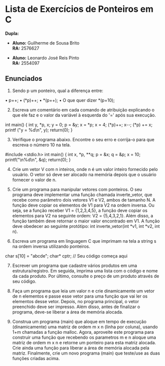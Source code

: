 # Lista de Exercícios de Ponteiros em C
**Dupla:**
- **Aluno:** Guilherme de Sousa Brito  
  **RA:** 2576627

- **Aluno:** Leonardo José Reis Pinto  
  **RA:** 2554097

## Enunciados

1) Sendo p um ponteiro, qual a diferença entre:


• p++;
• (*p)++;
• *(p++);
• O que quer dizer *(p+10);


2) Escreva um comentário em cada comando de atribuição explicando o que
ele faz e o valor da variável à esquerda do '=' após sua execução.


int main()
{
int y, *p, x;
y = 0;
p = &y;
x = *p;
x = 4;
(*p)++;
x--;
(*p) += x;
printf ("y = %d\n", y);
return(0);
}


3) Verifique o programa abaixo. Encontre o seu erro e corrija-o para que
escreva o número 10 na tela.


#include <stdio.h>
int main() {
 int x, *p, **q;
 p = &x;
 q = &p;
 x = 10;
 printf("\n%d\n", &q);
 return(0);
}


4) Crie um vetor V com n inteiros, onde n é um valor inteiro fornecido pelo
usuário. O vetor só deve ser alocado na memória depois que o usuário
fornecer o valor de n.

5) Crie um programa para manipular vetores com ponteiros. O seu programa
deve implementar uma função chamada inverte_vetor, que recebe como
parâmetro dois vetores V1 e V2, ambos de tamanho N. A função deve copiar
os elementos de V1 para V2 na ordem inversa. Ou seja, se a função receber
V1 = {1,2,3,4,5}, a função deve copiar os elementos para V2 na seguinte
ordem: V2 = {5,4,3,2,1}. Além disso, a função também deve retornar o maior
valor encontrado em V1. A função deve obedecer ao seguinte protótipo: int
inverte_vetor(int *v1, int *v2, int n).

6) Escreva um programa em linguagem C que imprimam na tela a string s na
ordem inversa utilizando ponteiros.


char s[10] = "abcde";
char* cptr;
// Seu código começa aqui



7) Escrever um programa que cadastre vários produtos em uma
estrutura/registro. Em seguida, imprima uma lista com o código e nome da
cada produto. Por último, consulte o preço de um produto através de seu
código.

8) Faça um programa que leia um valor n e crie dinamicamente um vetor de n
elementos e passe esse vetor para uma função que vai ler os elementos
desse vetor. Depois, no programa principal, o vetor preenchido deve ser
impresso. Além disso, antes de finalizar o programa, deve-se liberar a área
de memória alocada.

9) Construa um programa (main) que aloque em tempo de execução
(dinamicamente) uma matriz de ordem m x n (linha por coluna), usando 1+m
chamadas a função malloc. Agora, aproveite este programa para construir
uma função que recebendo os parametros m e n aloque uma matriz de ordem
m x n e retorne um ponteiro para esta matriz alocada. Crie ainda uma função
para liberar a área de memória alocada pela matriz. Finalmente, crie um novo
programa (main) que teste/use as duas funções criadas acima.
